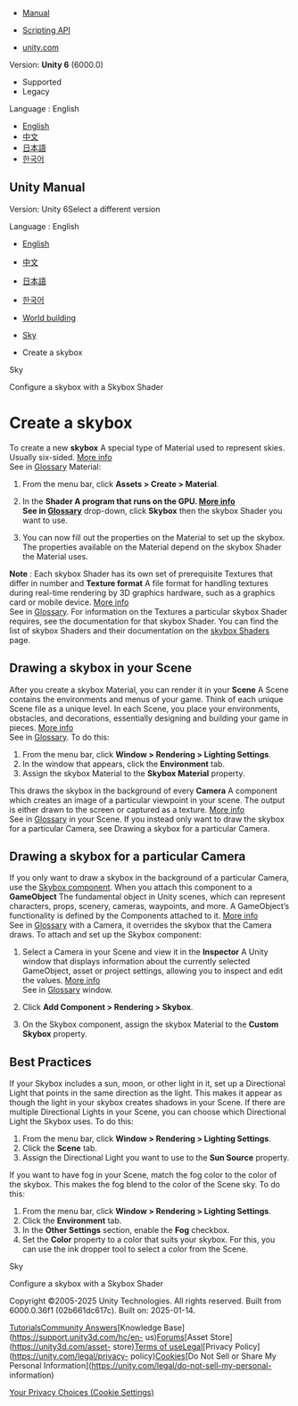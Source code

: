 [](https://docs.unity3d.com)

  * [Manual](../Manual/index.html)
  * [Scripting API](../ScriptReference/index.html)

  * [unity.com](https://unity.com/)

Version: **Unity 6** (6000.0)

  * Supported
  * Legacy

Language : English

  * [English](/Manual/skyboxes-using.html)
  * [中文](/cn/current/Manual/skyboxes-using.html)
  * [日本語](/ja/current/Manual/skyboxes-using.html)
  * [한국어](/kr/current/Manual/skyboxes-using.html)

[](https://docs.unity3d.com)

## Unity Manual

Version: Unity 6Select a different version

Language : English

  * [English](/Manual/skyboxes-using.html)
  * [中文](/cn/current/Manual/skyboxes-using.html)
  * [日本語](/ja/current/Manual/skyboxes-using.html)
  * [한국어](/kr/current/Manual/skyboxes-using.html)

  * [World building](CreatingEnvironments.html)
  * [Sky](sky-landing.html)
  * Create a skybox

[](sky.html)

Sky

[](skybox-shaders.html)

Configure a skybox with a Skybox Shader

# Create a skybox

To create a new **skybox** A special type of Material used to represent skies.
Usually six-sided. [More info](sky-landing.html)  
See in [Glossary](Glossary.html#Skybox) Material:

  1. From the menu bar, click **Assets > Create > Material**.
  2. In the ****Shader** A program that runs on the GPU. [More info](Shaders.html)  
See in [Glossary](Glossary.html#Shader)** drop-down, click **Skybox** then the
skybox Shader you want to use.

  3. You can now fill out the properties on the Material to set up the skybox. The properties available on the Material depend on the skybox Shader the Material uses.

**Note** : Each skybox Shader has its own set of prerequisite Textures that
differ in number and **Texture format** A file format for handling textures
during real-time rendering by 3D graphics hardware, such as a graphics card or
mobile device. [More info](class-TextureImporterOverride)  
See in [Glossary](Glossary.html#TextureFormat). For information on the
Textures a particular skybox Shader requires, see the documentation for that
skybox Shader. You can find the list of skybox Shaders and their documentation
on the [skybox Shaders](skybox-shaders.html) page.

## Drawing a skybox in your Scene

After you create a skybox Material, you can render it in your **Scene** A
Scene contains the environments and menus of your game. Think of each unique
Scene file as a unique level. In each Scene, you place your environments,
obstacles, and decorations, essentially designing and building your game in
pieces. [More info](CreatingScenes.html)  
See in [Glossary](Glossary.html#Scene). To do this:

  1. From the menu bar, click **Window > Rendering > Lighting Settings**.
  2. In the window that appears, click the **Environment** tab.
  3. Assign the skybox Material to the **Skybox Material** property.

This draws the skybox in the background of every **Camera** A component which
creates an image of a particular viewpoint in your scene. The output is either
drawn to the screen or captured as a texture. [More
info](CamerasOverview.html)  
See in [Glossary](Glossary.html#Camera) in your Scene. If you instead only
want to draw the skybox for a particular Camera, see Drawing a skybox for a
particular Camera.

## Drawing a skybox for a particular Camera

If you only want to draw a skybox in the background of a particular Camera,
use the [Skybox component](sky-landing.html). When you attach this component
to a **GameObject** The fundamental object in Unity scenes, which can
represent characters, props, scenery, cameras, waypoints, and more. A
GameObject’s functionality is defined by the Components attached to it. [More
info](class-GameObject.html)  
See in [Glossary](Glossary.html#GameObject) with a Camera, it overrides the
skybox that the Camera draws. To attach and set up the Skybox component:

  1. Select a Camera in your Scene and view it in the **Inspector** A Unity window that displays information about the currently selected GameObject, asset or project settings, allowing you to inspect and edit the values. [More info](UsingTheInspector.html)  
See in [Glossary](Glossary.html#Inspector) window.

  2. Click **Add Component > Rendering > Skybox**.
  3. On the Skybox component, assign the skybox Material to the **Custom Skybox** property.

## Best Practices

If your Skybox includes a sun, moon, or other light in it, set up a
Directional Light that points in the same direction as the light. This makes
it appear as though the light in your skybox creates shadows in your Scene. If
there are multiple Directional Lights in your Scene, you can choose which
Directional Light the Skybox uses. To do this:

  1. From the menu bar, click **Window > Rendering > Lighting Settings**.
  2. Click the **Scene** tab.
  3. Assign the Directional Light you want to use to the **Sun Source** property.

If you want to have fog in your Scene, match the fog color to the color of the
skybox. This makes the fog blend to the color of the Scene sky. To do this:

  1. From the menu bar, click **Window > Rendering > Lighting Settings**.
  2. Click the **Environment** tab.
  3. In the **Other Settings** section, enable the **Fog** checkbox.
  4. Set the **Color** property to a color that suits your skybox. For this, you can use the ink dropper tool to select a color from the Scene.

[](sky.html)

Sky

[](skybox-shaders.html)

Configure a skybox with a Skybox Shader

Copyright ©2005-2025 Unity Technologies. All rights reserved. Built from
6000.0.36f1 (02b661dc617c). Built on: 2025-01-14.

[Tutorials](https://learn.unity.com/)[Community
Answers](https://answers.unity3d.com)[Knowledge
Base](https://support.unity3d.com/hc/en-
us)[Forums](https://forum.unity3d.com)[Asset Store](https://unity3d.com/asset-
store)[Terms of
use](https://docs.unity3d.com/Manual/TermsOfUse.html)[Legal](https://unity.com/legal)[Privacy
Policy](https://unity.com/legal/privacy-
policy)[Cookies](https://unity.com/legal/cookie-policy)[Do Not Sell or Share
My Personal Information](https://unity.com/legal/do-not-sell-my-personal-
information)

[Your Privacy Choices (Cookie Settings)](javascript:void\(0\);)

